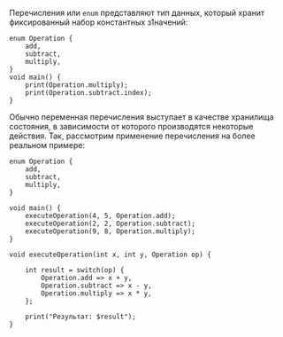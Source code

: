 
Перечисления или `enum` представляют тип данныx, который хранит фиксированный набор константных з1начений:
```run-dart
enum Operation {
	add,
	subtract,
	multiply,
}
void main() {
	print(Operation.multiply);
	print(Operation.subtract.index);
}
```

Обычно переменная перечисления выступает в качестве хранилища состояния, в зависимости от которого производятся некоторые действия. Так, рассмотрим применение перечисления на более реальном примере:
```run-dart
enum Operation {
	add,
	subtract,
	multiply,
}

void main() {
	executeOperation(4, 5, Operation.add);
	executeOperation(2, 2, Operation.subtract);
	executeOperation(9, 8, Operation.multiply);
}

void executeOperation(int x, int y, Operation op) {
	
	int result = switch(op) {
		Operation.add => x + y,
		Operation.subtract => x - y,
		Operation.multiply => x * y,
	};
	
	print("Результат: $result");
} 
```

